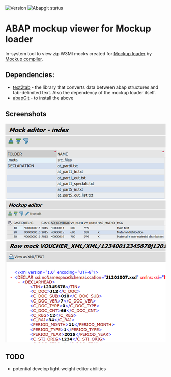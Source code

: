 ![Version](https://img.shields.io/github/v/tag/sbcgua/mockup_compiler.svg)
![Abapgit status](https://github.com/sbcgua/mockup_compiler/workflows/Run%20abaplint/badge.svg)

# ABAP mockup viewer for Mockup loader

In-system tool to view zip W3MI mocks created for [Mockup loader](https://github.com/sbcgua/mockup_loader) by [Mockup compiler](https://github.com/sbcgua/mockup_compiler).

## Dependencies:
- [text2tab](https://github.com/sbcgua/abap_data_parser) - the library that converts data between abap structures and tab-delimited text. Also the dependency of the mockup loader itself.
- [abapGit](https://github.com/larshp/abapGit) - to install the above

## Screenshots

![screenshot-index](screenshot-index.png)
![screenshot-table](screenshot-table.png)
![screenshot-xml](screenshot-xml.png)

## TODO
- potential develop light-weight editor abilities
